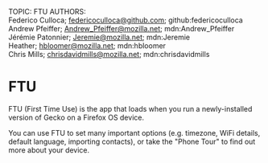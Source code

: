 TOPIC: FTU
AUTHORS: Federico Culloca; federicoculloca@github.com; github:federicoculloca
         Andrew Pfeiffer; Andrew_Pfeiffer@mozilla.net; mdn:Andrew_Pfeiffer
         Jérémie Patonnier; Jeremie@mozilla.net; mdn:Jeremie
         Heather; hbloomer@mozilla.net; mdn:hbloomer
         Chris Mills; chrisdavidmills@mozilla.net; mdn:chrisdavidmills

# FTU

FTU (First Time Use) is the app that loads when you run a newly-installed version of Gecko on a
Firefox OS device.

You can use FTU to set many important options (e.g. timezone, WiFi details, default language,
importing contacts), or take the "Phone Tour" to find out more about your device.
